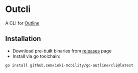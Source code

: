 # Outcli 
A CLI for [Outline](https://getoutline.com)

## Installation
- Download pre-built binaries from [releases](https://github.com/ioki-mobility/go-outline/releases) page
- Install via go toolchain:
```shell
go install github.com/ioki-mobility/go-outline/cli@latest
```
